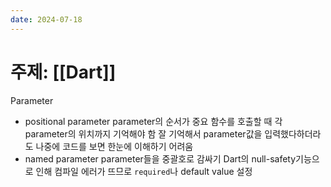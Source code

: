 ```yaml
---
date: 2024-07-18
---
```

# 주제: [[Dart]]
Parameter
- positional parameter
parameter의 순서가 중요
함수를 호출할 때 각 parameter의 위치까지 기억해야 함
잘 기억해서 parameter값을 입력했다하더라도 나중에 코드를 보면 한눈에 이해하기 어려움
- named parameter
parameter들을 중괄호로 감싸기
Dart의 null-safety기능으로 인해 컴파일 에러가 뜨므로 `required`나 default value 설정